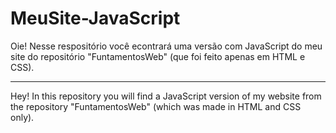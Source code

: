 # MeuSite-JavaScript

Oie!
Nesse respositório você econtrará uma versão com JavaScript do meu site do repositório "FuntamentosWeb" (que foi feito apenas em HTML e CSS).

--------------------------------------------------------------------------------------------------------------------------------------------------------------------------

Hey!
In this repository you will find a JavaScript version of my website from the repository "FuntamentosWeb" (which was made in HTML and CSS only).
